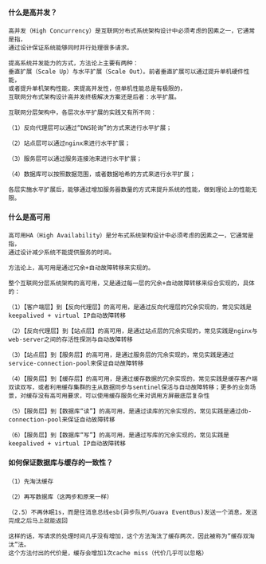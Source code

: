 #### 什么是高并发？
    高并发（High Concurrency）是互联网分布式系统架构设计中必须考虑的因素之一，它通常是指，
    通过设计保证系统能够同时并行处理很多请求。
    
    提高系统并发能力的方式，方法论上主要有两种：
    垂直扩展（Scale Up）与水平扩展（Scale Out）。前者垂直扩展可以通过提升单机硬件性能，
    或者提升单机架构性能，来提高并发性，但单机性能总是有极限的，
    互联网分布式架构设计高并发终极解决方案还是后者：水平扩展。
    
    互联网分层架构中，各层次水平扩展的实践又有所不同：
    
    （1）反向代理层可以通过“DNS轮询”的方式来进行水平扩展；
    
    （2）站点层可以通过nginx来进行水平扩展；
    
    （3）服务层可以通过服务连接池来进行水平扩展；
    
    （4）数据库可以按照数据范围，或者数据哈希的方式来进行水平扩展；
    
    各层实施水平扩展后，能够通过增加服务器数量的方式来提升系统的性能，做到理论上的性能无限。
    
 
 #### 什么是高可用   
    高可用HA（High Availability）是分布式系统架构设计中必须考虑的因素之一，它通常是指，
    通过设计减少系统不能提供服务的时间。
    
    方法论上，高可用是通过冗余+自动故障转移来实现的。
    
    整个互联网分层系统架构的高可用，又是通过每一层的冗余+自动故障转移来综合实现的，具体的：
    
    （1）【客户端层】到【反向代理层】的高可用，是通过反向代理层的冗余实现的，常见实践是keepalived + virtual IP自动故障转移
    
    （2）【反向代理层】到【站点层】的高可用，是通过站点层的冗余实现的，常见实践是nginx与web-server之间的存活性探测与自动故障转移
    
    （3）【站点层】到【服务层】的高可用，是通过服务层的冗余实现的，常见实践是通过service-connection-pool来保证自动故障转移
    
    （4）【服务层】到【缓存层】的高可用，是通过缓存数据的冗余实现的，常见实践是缓存客户端双读双写，或者利用缓存集群的主从数据同步与sentinel保活与自动故障转移；更多的业务场景，对缓存没有高可用要求，可以使用缓存服务化来对调用方屏蔽底层复杂性
    
    （5）【服务层】到【数据库“读”】的高可用，是通过读库的冗余实现的，常见实践是通过db-connection-pool来保证自动故障转移
    
    （6）【服务层】到【数据库“写”】的高可用，是通过写库的冗余实现的，常见实践是keepalived + virtual IP自动故障转移
    
    
    
#### 如何保证数据库与缓存的一致性？
    （1）先淘汰缓存
    
    （2）再写数据库（这两步和原来一样）
    
    （2.5）不再休眠1s，而是往消息总线esb(异步队列/Guava EventBus)发送一个消息，发送完成之后马上就能返回
    
    这样的话，写请求的处理时间几乎没有增加，这个方法淘汰了缓存两次，因此被称为“缓存双淘汰”法。
    这个方法付出的代价是，缓存会增加1次cache miss（代价几乎可以忽略）
